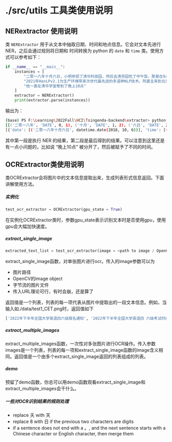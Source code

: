 

# ./src/utils 工具类使用说明



## NERextractor 使用说明

类 `NERExtractor` 用于从文本中抽取日期、时间和地点信息。它会对文本先进行 NER，之后会通过规则将日期和
时间转换为 python 的 `date` 和 `time` 类。使用方式可以参考如下：

```python
if __name__ == "__main__":
    instances = [
        "二零一八年十月六日，小明参观了清华科技园，然后去清芬园吃了中午饭，那是在9点二十分。",
        "2021年HanLPv2.1为生产环境带来次世代最先进的多语种NLP技术。阿婆主来到北京立方庭参观自然语义科技公司。",
        "他一直在清华学堂卷到了晚上10点"
    ]
    extractor = NERExtractor()
    print(extractor.parse(instances))
```
输出为：
```bash
(base) PS F:\Learning\2022Fall\HCI\Tsingenda-backend\extractor> python extractor.py
[[('二零一八年', 'DATE', 0, 1), ('十月', 'DATE', 1, 2), ('六日', 'DATE', 2, 3), ('小明', 'PERSON', 4, 5), ('清华科技园', 'LOCATION', 7, 9), ('清芬园', 'LOCATION', 12, 13), ('9点二十分', 'TIME', 20, 21)], [('2021年', 'DATE', 0, 1), ('HanLPv2.1', 'WWW', 1, 2), ('次世代', 'DATE', 6, 7), ('北京立方庭', 'ORGANIZATION', 17, 19), ('自然语义科技公司', 'ORGANIZATION', 20, 24)], [(' 清华学堂', 'ORGANIZATION', 3, 5), ('晚上', 'TIME', 8, 9), ('10点', 'TIME', 9, 10)]]
[{'date': [('二零一八年十月六日', datetime.date(2018, 10, 6))], 'time': [('9点二十分', datetime.time(9, 20))], 'location': ['清华科技园', '清芬园']}, {'date': [('2021年', datetime.date(2021, 10, 26)), ('次世代', None)], 'time': [], 'location': ['北京立方庭', '自然语义科技公司']}, {'date': [], 'time': [('晚上', datetime.time(8, 0)), ('10点', datetime.time(10, 0))], 'location': ['清华学堂']}]
```
其中第一段是执行 NER 的结果，第二段是最后得到的结果。可以注意到这里还是有一点小问题的，比如说 “晚上10点” 
被分开了，然后被赋予了不同的时间。



## OCRExtractor类使用说明

​		类OCRExtractor会将图片中的文本信息提取出来，生成列表形式信息返回。下面讲解使用方法。

##### 实例化

~~~python
test_ocr_extractor = OCRExtractor(gpu_state = True)
~~~

​		在实例化OCRExtractor类时，参数gpu_state表示识别文本时是否使用gpu，使用gpu会大幅加快速度。

##### extract_single_image

~~~python
extracted_text_list = test_ocr_extractor(image = <path to image / OpenCV image object / an image file as bytes>)
~~~

​		extract_single_image函数，对单张图片进行ocr。传入的image参数可以为

- 图片路径
- OpenCV的image object
- 字节流的图片文件
- 传入URL理论可行，有时会崩，还是算了

​		返回值是一个列表，列表的每一项代表从图片中提取出的一段文本信息。例如，当输入如./data/test1_CET.png时，返回值如下

~~~python
['2022年下半年全国大学英语四六级报名通知', '2022年下半年全国大学英语四 六级考试时间', '11月19日,四级口试', '11月20日,六级口试', '12月10日,四  六级笔试开考科目:英语四级和六级。英语四级口语。英语六级口语报名资格:CET笺试报考资格为全日制普通及成人高等院校本秫专科在校生。在籍研究生。修完大学英语四级课程的学生可报考英语四级,修完大学英语六级课程且英语四级成绩达到425分及以上的学生可报考英语六级。', 'CET-SET报考资格为完成对应级别笔试科目报考的考生。即完成本次CET4笔试报名后可报考CET-SET4, 完成本次', 'CET6笔试报名后可报考CET-SET6。', '特别说明:  因我校考点不具备四六级口试条件。且其他院校考点因疫情防控需要暂不接受外校学生报名,此次考试我校学生不能报名参加口试。 请予理解。', '报名时间和网址', '10月27日13:30-11月4日17:00 http://cet-bm neea.edu.cn其他具体流程请参考以下文件']
~~~

##### extract_multiple_images

​		extract_multiple_images函数，一次性对多张图片进行OCR操作。传入参数images是一个列表，列表的每一项和extract_single_image函数的image含义相同。返回值是一个由多个extract_single_image返回的列表组成的列表。

##### demo

​		预留了demo函数，你总可以用demo函数观看extract_single_image和extract_multiple_images会干什么。

##### 一些对OCR识别结果的规则处理

- replace 夭 with 天
- replace 8 with 日 if the previous two characters are digits
- if a sentence does not end with a 。, and the next sentence starts with a Chinese character or English character, then merge them

